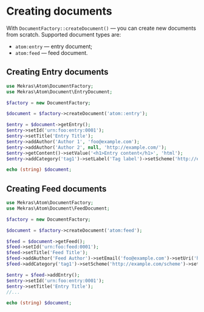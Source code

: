 # Creating documents

With `DocumentFactory::createDocument()` — you can create new documents from scratch. Supported
document types are:

- `atom:entry` — entry document;
- `atom:feed` — feed document.

## Creating Entry documents

```php
use Mekras\Atom\DocumentFactory;
use Mekras\Atom\Document\EntryDocument;

$factory = new DocumentFactory;

$document = $factory->createDocument('atom::entry');

$entry = $document->getEntry();
$entry->setId('urn:foo:entry:0001');
$entry->setTitle('Entry Title');
$entry->addAuthor('Author 1', 'foo@example.com');
$entry->addAuthor('Author 2', null, 'http://example.com/');
$entry->getContent()->setValue('<h1>Entry content</h1>', 'html');
$entry->addCategory('tag1')->setLabel('Tag label')->setScheme('http://example.com/scheme');

echo (string) $document;
```
## Creating Feed documents

```php
use Mekras\Atom\DocumentFactory;
use Mekras\Atom\Document\FeedDocument;

$factory = new DocumentFactory;

$document = $factory->createDocument('atom:feed');

$feed = $document->getFeed();
$feed->setId('urn:foo:feed:0001');
$feed->setTitle('Feed Title');
$feed->addAuthor('Feed Author')->setEmail('foo@example.com')->setUri('http://example.com/');
$feed->addCategory('tag1')->setScheme('http://example.com/scheme')->setLabel('TAG 1');

$entry = $feed->addEntry();
$entry->setId('urn:foo:entry:0001');
$entry->setTitle('Entry Title');
//...

echo (string) $document;
```
